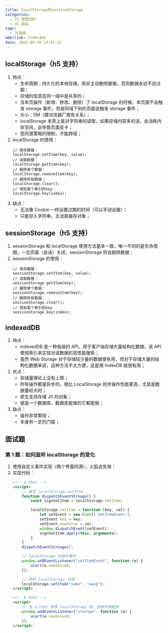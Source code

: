 ```yaml
---
title: localStorage和sessionStorage
categories:
  - JS 深度剖析
  - JS 高级
tags:
  - JS高级
abbrlink: 3749c4bb
date: 2022-09-18 14:41:13
---
```


## localStorage（h5 支持）
1. 特点：
    - 生命周期：持久化的本地存储，除非主动删除数据，否则数据永远不会过期；
    - 存储的信息在同一域中是共享的；
    - 当本页操作（新增、修改、删除）了 localStorage 的时候，本页面不会触发 storage 事件，但是同域下别的页面会触发 storage 事件；
    - 大小：5M（跟浏览器厂商有关系）；
    - localStorage 本质上是对字符串的读取，如果存储内容多的话，会消耗内存空间，会导致页面变卡；
    - 受同源策略的限制，不能跨域；
2. localStorage 的使用：
    ```JS
    // 保存数据：
    localStorage.setItem(key, value);
    // 读取数据：
    localStorage.getItem(key);
    // 删除单个数据：
    localStorage.removeItem(key);
    // 删除所有数据：
    localStorage.clear();
    // 得到某个索引的key：
    localStorage.key(index);
    ```
3. 缺点：
    - 无法像 Cookie 一样设置过期的时间（可以手动设置）；
    - 只能存入字符串，无法直接存对象；

## sessionStorage（h5 支持）
1. sessionStorage 和 localStorage 使用方法基本一致，唯一不同的是生命周期，一旦页面（会话）关闭，sessionStorage 将会删除数据；
2. sessionStorage 的使用：
    ```JS
    // 保存数据：
    sessionStorage.setItem(key, value);
    // 读取数据：
    sessionStorage.getItem(key);
    // 删除单个数据：
    sessionStorage.removeItem(key);
    // 删除所有数据：
    sessionStorage.clear();
    // 得到某个索引的key
    sessionStorage.key(index);
    ```

## indexedDB
1. 特点：
    - indexedDB 是一种低级的 API，用于客户端存储大量结构化数据，该 API 使用索引来实现对该数据的高性能搜索；
    - 虽然 Web Storage 对于存储较少量的数据很有用，但对于存储大量的结构化数据来说，这种方法不太方便，这是用 IndexDB 就很有用；
2. 优点：
    - 存储量理论上没有上限；
    - 所有操作都是异步的，相比 LocalStorage 同步操作性能更高，尤其是数据量较大时；
    - 原生支持存储 JS 的对象；
    - 就是一个数据库，数据库能做的它都能做；
3. 缺点：
    - 操作非常繁琐；
    - 本身有一定的门槛；

## 面试题

### 第 1 题：如何监听 localStorage 的变化
1. 使用自定义事件实现（两个界面同源），火狐会失效：
2. 实现代码：
    ```HTML
    <!-- a.html -->
    <script>
        // 重写 localStorage.setItem
        function dispatchEventStroage() {
            const signSetItem = localStorage.setItem;

            localStorage.setItem = function (key, val) {
                let setEvent = new Event('setItemEvent');
                setEvent.key = key;
                setEvent.newValue = val;
                window.dispatchEvent(setEvent);
                signSetItem.apply(this, arguments);
            }
        }
        dispatchEventStroage();

        // localStorage 的监听事件
        window.addEventListener("setItemEvent", function (e) {
            alert(e.newValue);
        });

        // 修改 localStorage 的值
        localStorage.setItem("name", "wang");
    </script>
    ```
    ```HTML
    <!-- b.html -->
    <script>
        // 当 a.html 修改 localStorage 时，该事件被触发
        window.addEventListener("storage", function (e) {
            alert(e.newValue);
        });
    </script>
    ```
